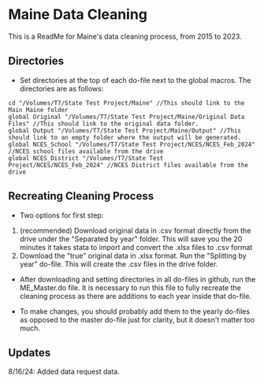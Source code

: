 
# Maine Data Cleaning

This is a ReadMe for Maine's data cleaning process, from 2015 to 2023.

## Directories
- Set directories at the top of each do-file next to the global macros. The directories are as follows:
```
cd "/Volumes/T7/State Test Project/Maine" //This should link to the Main Maine folder
global Original "/Volumes/T7/State Test Project/Maine/Original Data Files" //This should link to the original data folder. 
global Output "/Volumes/T7/State Test Project/Maine/Output" //This should link to an empty folder where the output will be generated.
global NCES_School "/Volumes/T7/State Test Project/NCES/NCES_Feb_2024" //NCES school files available from the drive
global NCES_District "/Volumes/T7/State Test Project/NCES/NCES_Feb_2024" //NCES District files available from the drive
```

## Recreating Cleaning Process
- Two options for first step: 
1. (recommended) Download original data in .csv format directly from the drive under the "Separated by year" folder. This will save you the 20 minutes it takes stata to import and convert the .xlsx files to .csv format
2. Download the "true" original data in .xlsx format. Run the "Splitting by year" do-file. This will create the .csv files in the drive folder.

- After downloading and setting directories in all do-files in github, run the ME_Master.do file. It is necessary to run this file to fully recreate the cleaning process as there are additions to each year inside that do-file.

- To make changes, you should probably add them to the yearly do-files as opposed to the master do-file just for clarity, but it doesn't matter too much.

## Updates

8/16/24: Added data request data.









